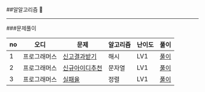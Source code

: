 ##알알고리즘 🐣

---

###문제풀이

|no|오디|문제|알고리즘|난이도|풀이|
|---|---|---|---|---|---|
|1|프로그래머스| [신고결과받기](https://programmers.co.kr/learn/courses/30/lessons/92334) |해시|LV1|[풀이](https://github.com/dhoj11/COTE/commit/c24770c341e3ec4b6f5464fd5e1e1112b06c6fe2)
|2|프로그래머스| [신규아이디추천](https://programmers.co.kr/learn/courses/30/lessons/72410) |문자열|LV1|[풀이](https://github.com/dhoj11/COTE/commit/b663b5b0946c5329c98a0689d1460b9cdde00374)|
|3|프로그래머스| [실패율](https://programmers.co.kr/learn/courses/30/lessons/42889)|정렬|LV1|[풀이](https://github.com/dhoj11/COTE/commit/3b9fc41e38f2d411a93b1bb9e057812c09db26f3)|